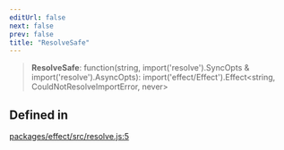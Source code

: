 ```yaml
---
editUrl: false
next: false
prev: false
title: "ResolveSafe"
---
```


> **ResolveSafe**: function(string, import('resolve').SyncOpts & import('resolve').AsyncOpts): import('effect/Effect').Effect\<string, CouldNotResolveImportError, never\>

## Defined in

[packages/effect/src/resolve.js:5](https://github.com/evmts/tevm-monorepo/blob/main/packages/effect/src/resolve.js#L5)
